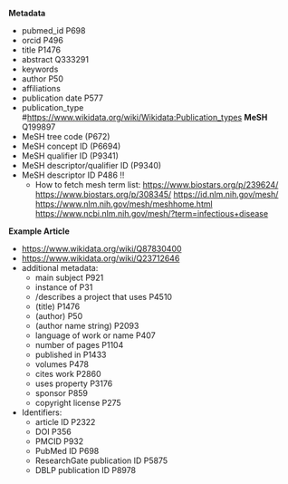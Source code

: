 **Metadata**
- pubmed_id P698
- orcid P496
- title P1476
- abstract Q333291
- keywords
- author P50
- affiliations
- publication date P577
- publication_type
    #https://www.wikidata.org/wiki/Wikidata:Publication_types
**MeSH** Q199897
- MeSH tree code (P672)
- MeSH concept ID (P6694) 
- MeSH qualifier ID (P9341) 
- MeSH descriptor/qualifier ID (P9340) 
- MeSH descriptor ID P486 !!
    - How to fetch mesh term list:
    https://www.biostars.org/p/239624/
    https://www.biostars.org/p/308345/
    https://id.nlm.nih.gov/mesh/
    https://www.nlm.nih.gov/mesh/meshhome.html
    https://www.ncbi.nlm.nih.gov/mesh/?term=infectious+disease

**Example Article**
- https://www.wikidata.org/wiki/Q87830400
- https://www.wikidata.org/wiki/Q23712646
- additional metadata:
    - main subject P921
    - instance of P31
    - /describes a project that uses P4510
    - (title) P1476
    - (author) P50
    - (author name string) P2093
    - language of work or name P407
    - number of pages P1104
    - published in P1433
    - volumes P478
    - cites work P2860
    - uses property P3176
    - sponsor P859
    - copyright license P275
- Identifiers:
    - article ID P2322
    - DOI P356
    - PMCID P932
    - PubMed ID P698
    - ResearchGate publication ID P5875
    - DBLP publication ID P8978
